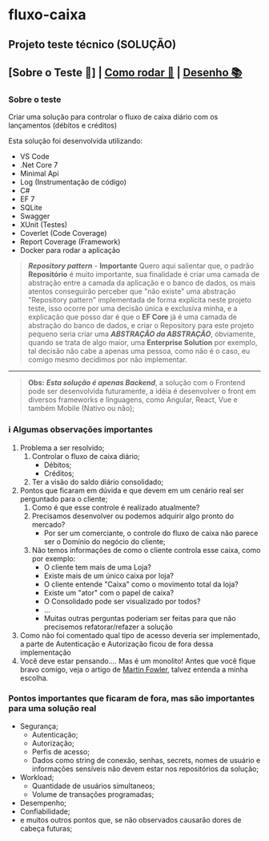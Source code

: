 # fluxo-caixa

## Projeto teste técnico (SOLUÇÃO)

## [Sobre o Teste :mega:] | [Como rodar 🔨](/Documentacao/md/ComoRodar.md) | [Desenho 📚](/Documentacao/md/DesenhoSolucao.md)

### Sobre o teste

Criar uma solução para controlar o fluxo de caixa diário com os lançamentos (débitos e créditos)

Esta solução foi desenvolvida utilizando:

- VS Code
- .Net Core 7
- Minimal Api
- Log (Instrumentação de código)
- C#
- EF 7
- SQLite
- Swagger
- XUnit (Testes)
- Coverlet (Code Coverage)
- Report Coverage (Framework)
- Docker para rodar a aplicação

> _**Repository pattern**_ - **Importante**
> Quero aqui salientar que, o padrão **Repositório** é muito importante, sua finalidade é criar uma camada de abstração entre a camada da aplicação e o banco de dados, os mais atentos conseguirão perceber que "não existe" uma abstração "Repository pattern" implementada de forma explícita neste projeto teste, isso ocorre por uma decisão única e exclusiva minha, e a explicação que posso dar é que o **EF Core** já é uma camada de abstração do banco de dados, e criar o Repository para este projeto pequeno seria criar uma _**ABSTRAÇÃO da ABSTRAÇÃO**_, óbviamente, quando se trata de algo maior, uma **Enterprise Solution** por exemplo, tal decisão não cabe a apenas uma pessoa, como não é o caso, eu comigo mesmo decidimos por não implementar.
---
> **Obs:** _**Esta solução é apenas Backend**_, a solução com o Frontend pode ser desenvolvida futuramente, a idéia é desenvolver o front em diversos frameworks e linguagens, como Angular, React, Vue e também Mobile (Nativo ou não);

### :information_source: Algumas observações importantes

1) Problema a ser resolvido;
   1) Controlar o fluxo de caixa diário;
      - Débitos;
      - Créditos;
   2) Ter a visão do saldo diário consolidado;
2) Pontos que ficaram em dúvida e que devem em um cenário real ser perguntado para o cliente;
   1) Como é que esse controle é realizado atualmente?
   2) Precisamos desenvolver ou podemos adquirir algo pronto do mercado?
      - Por ser um comerciante, o controle do fluxo de caixa não parece ser o Domínio do negócio do cliente;
   3) Não temos informações de como o cliente controla esse caixa, como por exemplo:
       - O cliente tem mais de uma Loja?
       - Existe mais de um único caixa por loja?
       - O cliente entende "Caixa" como o movimento total da loja?
       - Existe um "ator" com o papel de caixa?
       - O Consolidado pode ser visualizado por todos?
       - ...
       - Muitas outras perguntas poderiam ser feitas para que não precisemos refatorar/refazer a solução
3) Como não foi comentado qual tipo de acesso deveria ser implementado, a parte de Autenticação e Autorização ficou de fora dessa implementação
4) Você deve estar pensando.... Mas é um monolito! Antes que você fique bravo comigo, veja o artigo de [Martin Fowler](https://martinfowler.com/bliki/MonolithFirst.html), talvez entenda a minha escolha.

### Pontos importantes que ficaram de fora, mas são importantes para uma solução real

- Segurança;
  - Autenticação;
  - Autorização;
  - Perfis de acesso;
  - Dados como string de conexão, senhas, secrets, nomes de usuário e informações sensíveis não devem estar nos repositórios da solução;
- Workload;
  - Quantidade de usuários simultaneos;
  - Volume de transações programadas;
- Desempenho;
- Confiabilidade;
- e muitos outros pontos que, se não observados causarão dores de cabeça futuras;

